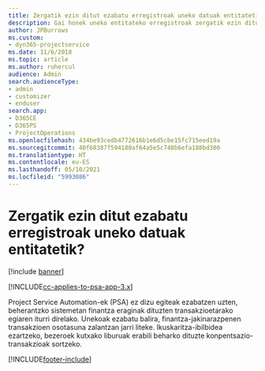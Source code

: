 ```yaml
---
title: Zergatik ezin ditut ezabatu erregistroak uneko datuak entitatetik?
description: Gai honek uneko entitateko erregistroak zergatik ezin dituzu ezabatu azaltzen du.
author: JPBurrows
ms.custom:
- dyn365-projectservice
ms.date: 11/6/2018
ms.topic: article
ms.author: ruhercul
audience: Admin
search.audienceType:
- admin
- customizer
- enduser
search.app:
- D365CE
- D365PS
- ProjectOperations
ms.openlocfilehash: 434be93cedb4772616b1e6d5cbe15fc715eed19a
ms.sourcegitcommit: 40f68387f594180af64a5e5c748b6efa188bd300
ms.translationtype: HT
ms.contentlocale: eu-ES
ms.lasthandoff: 05/10/2021
ms.locfileid: "5993086"
---
```

# <a name="why-cant-i-delete-records-from-the-actuals-entity"></a>Zergatik ezin ditut ezabatu erregistroak uneko datuak entitatetik?

[!include [banner](../includes/psa-now-project-operations.md)]

[!INCLUDE[cc-applies-to-psa-app-3.x](../includes/cc-applies-to-psa-app-3x.md)]

Project Service Automation-ek (PSA) ez dizu egiteak ezabatzen uzten, beherantzko sistemetan finantza eraginak dituzten transakzioetarako egiaren iturri direlako. Unekoak ezabatu balira, finantza-jakinarazpenen transakzioen osotasuna zalantzan jarri liteke. Ikuskaritza-ibilbidea ezartzeko, bezeroek kutxako liburuak erabili beharko dituzte konpentsazio-transakzioak sortzeko.



[!INCLUDE[footer-include](../includes/footer-banner.md)]